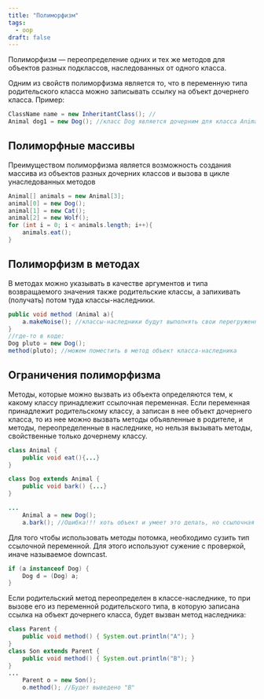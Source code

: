 ```yaml
---
title: "Полиморфизм"
tags:
  - oop
draft: false
---
```


Полиморфизм — переопределение одних и тех же методов для объектов разных подклассов, наследованных от одного класса.

Одним из свойств полиморфизма является то, что в переменную типа родительского класса можно записывать ссылку на объект дочернего класса. Пример:
```java
ClassName name = new InheritantClass(); //
Animal dog1 = new Dog(); //класс Dog является дочерним для класса Animal, поэтому можно так написать
```

## Полиморфные массивы

Преимуществом полиморфизма является возможность создания массива из объектов разных дочерних классов и вызова в цикле унаследованных методов
```java
Animal[] animals = new Animal[3];
animal[0] = new Dog();
animal[1] = new Cat();
animal[2] = new Wolf();
for (int i = 0; i < animals.length; i++){
    animals.eat();
}
```

## Полиморфизм в методах

В методах можно указывать в качестве аргументов и типа возвращаемого значения также родительские классы, а запихивать (получать) потом туда классы-наследники.
```java
public void method (Animal a){
    a.makeNoise(); //классы-наследники будут выполнять свои перегруженные методы
}
//где-то в коде:
Dog pluto = new Dog();
method(pluto); //можем поместить в метод объект класса-наследника
```

## Ограничения полиморфизма

Методы, которые можно вызвать из объекта определяются тем, к какому классу принадлежит ссылочная переменная. Если переменная принадлежит родительскому классу, а записан в нее объект дочернего класса, то из нее можно вызвать методы объявленные в родителе, и методы, переопределенные в наследнике, но нельзя вызывать методы, свойственные только дочернему классу.
```java
class Animal {
    public void eat(){...}
}

class Dog extends Animal {
    public void bark() {...}
}

...
    Animal a = new Dog();
    a.bark(); //Ошибка!!! хоть объект и умеет это делать, но ссылочная переменная ему не позволяет
```

Для того чтобы использовать методы потомка, необходимо сузить тип ссылочной переменной. Для этого используют сужение с проверкой, иначе называемое downcast.
```java
if (a instanceof Dog) {
    Dog d = (Dog) a;
}
```

Если родительский метод переопределен в классе-наследнике, то при вызове его из переменной родительского типа, в которую записана ссылка на объект дочернего класса, будет вызван метод наследника:
```java
class Parent {
    public void method() { System.out.println("A"); }
}
class Son extends Parent {
    public void method() { System.out.println("B"); }
}
...
    Parent o = new Son();
    o.method(); //Будет выведено "B"
```